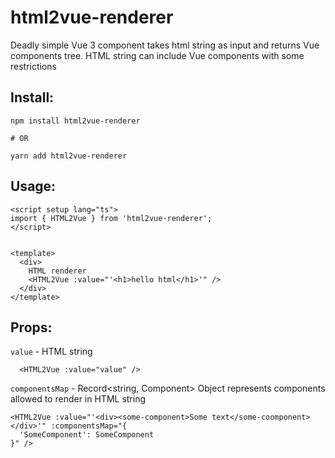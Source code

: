 # html2vue-renderer

Deadly simple Vue 3 component takes html string as input and returns Vue components tree. HTML string can include Vue components with some restrictions

## Install:

```
npm install html2vue-renderer

# OR

yarn add html2vue-renderer
```

## Usage:

```
<script setup lang="ts">
import { HTML2Vue } from 'html2vue-renderer';
</script>


<template>
  <div>
    HTML renderer
    <HTML2Vue :value="'<h1>hello html</h1>'" />
  </div>
</template>
```

## Props:

`value` - HTML string
```
  <HTML2Vue :value="value" />
```

`componentsMap` - Record<string, Component> Object represents components allowed to render in HTML string
```
<HTML2Vue :value="'<div><some-component>Some text</some-coomponent></div>'" :componentsMap="{
  'SomeComponent': SomeComponent
}" />
```
